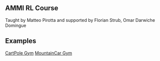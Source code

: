 ## AMMI RL Course

Taught by Matteo Pirotta and supported by Florian Strub, Omar Darwiche Domingue

## Examples

[CartPole Gym](images/cartpole.gif)
[MountainCar Gym](images/mountaincar.gif)

